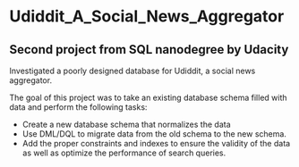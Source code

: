 # Udiddit_A_Social_News_Aggregator
## Second project from SQL nanodegree by Udacity
Investigated a poorly designed database for Udiddit, a social news aggregator.  

The goal of this project was to take an existing database schema filled with data and perform the following tasks:
* Create a new database schema that normalizes the data
* Use DML/DQL to migrate data from the old schema to the new schema.
* Add the proper constraints and indexes to ensure the validity of the data as well as optimize the performance of search queries.
